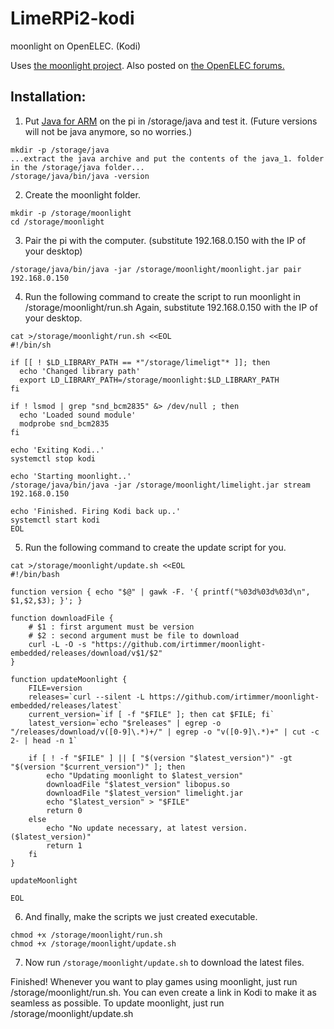 # LimeRPi2-kodi
moonlight on OpenELEC. (Kodi)

Uses [the moonlight project](https://github.com/irtimmer/moonlight-embedded).
Also posted on [the OpenELEC forums.](http://openelec.tv/forum/12-guides-tips-and-tricks/76298-how-to-setup-moonlight-on-the-raspberry-pi#137002)

Installation:
--------------
1. Put [Java for ARM](http://www.oracle.com/technetwork/java/javase/downloads/jdk8-arm-downloads-2187472.html) on the pi in /storage/java and test it. (Future versions will not be java anymore, so no worries.)
```
mkdir -p /storage/java
...extract the java archive and put the contents of the java_1. folder in the /storage/java folder...
/storage/java/bin/java -version
```

2. Create the moonlight folder.
```
mkdir -p /storage/moonlight
cd /storage/moonlight
```

3. Pair the pi with the computer. (substitute 192.168.0.150 with the IP of your desktop)
```
/storage/java/bin/java -jar /storage/moonlight/moonlight.jar pair 192.168.0.150
```

4. Run the following command to create the script to run moonlight in /storage/moonlight/run.sh
Again, substitute 192.168.0.150 with the IP of your desktop.
```
cat >/storage/moonlight/run.sh <<EOL
#!/bin/sh

if [[ ! $LD_LIBRARY_PATH == *"/storage/limeligt"* ]]; then
  echo 'Changed library path'
  export LD_LIBRARY_PATH=/storage/moonlight:$LD_LIBRARY_PATH
fi

if ! lsmod | grep "snd_bcm2835" &> /dev/null ; then
  echo 'Loaded sound module'
  modprobe snd_bcm2835
fi

echo 'Exiting Kodi..'
systemctl stop kodi

echo 'Starting moonlight..'
/storage/java/bin/java -jar /storage/moonlight/limelight.jar stream 192.168.0.150

echo 'Finished. Firing Kodi back up..'
systemctl start kodi
EOL
```

5. Run the following command to create the update script for you.
```
cat >/storage/moonlight/update.sh <<EOL
#!/bin/bash

function version { echo "$@" | gawk -F. '{ printf("%03d%03d%03d\n", $1,$2,$3); }'; }

function downloadFile {
    # $1 : first argument must be version
    # $2 : second argument must be file to download
    curl -L -O -s "https://github.com/irtimmer/moonlight-embedded/releases/download/v$1/$2"
}

function updateMoonlight {
	FILE=version
	releases=`curl --silent -L https://github.com/irtimmer/moonlight-embedded/releases/latest`
	current_version=`if [ -f "$FILE" ]; then cat $FILE; fi`
	latest_version=`echo "$releases" | egrep -o "/releases/download/v([0-9]\.*)+/" | egrep -o "v([0-9]\.*)+" | cut -c 2- | head -n 1`

	if [ ! -f "$FILE" ] || [ "$(version "$latest_version")" -gt "$(version "$current_version")" ]; then
		echo "Updating moonlight to $latest_version"
		downloadFile "$latest_version" libopus.so
		downloadFile "$latest_version" limelight.jar
		echo "$latest_version" > "$FILE"
		return 0
	else
		echo "No update necessary, at latest version. ($latest_version)"
		return 1
	fi
}

updateMoonlight

EOL
```

6. And finally, make the scripts we just created executable.
```
chmod +x /storage/moonlight/run.sh
chmod +x /storage/moonlight/update.sh
```
7. Now run `/storage/moonlight/update.sh` to download the latest files.

Finished! Whenever you want to play games using moonlight, just run /storage/moonlight/run.sh.
You can even create a link in Kodi to make it as seamless as possible.
To update moonlight, just run /storage/moonlight/update.sh

